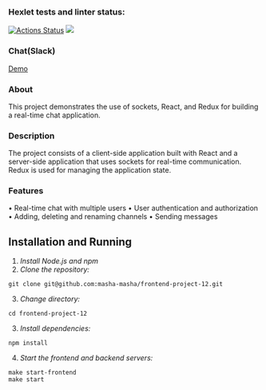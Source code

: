 ### Hexlet tests and linter status:
[![Actions Status](https://github.com/masha-masha/frontend-project-12/actions/workflows/hexlet-check.yml/badge.svg)](https://github.com/masha-masha/frontend-project-12/actions)
<a href="https://codeclimate.com/github/masha-masha/frontend-project-12/maintainability"><img src="https://api.codeclimate.com/v1/badges/ec3c4148d3fc7d8b3799/maintainability" /></a>
### Chat(Slack)
<a href="https://frontend-project-12-re8x.onrender.com">Demo</a>
### About
This project demonstrates the use of sockets, React, and Redux for building a real-time chat application.
### Description
The project consists of a client-side application built with React and a server-side application that uses sockets for real-time communication. 
Redux is used for managing the application state.
### Features
• Real-time chat with multiple users
• User authentication and authorization
• Adding, deleting and renaming channels
• Sending messages
## Installation and Running

1. *Install Node.js and npm*
2. *Clone the repository:* 

``` 
git clone git@github.com:masha-masha/frontend-project-12.git
```

3. *Change directory:*

```
cd frontend-project-12
```

3. *Install dependencies:*

```
npm install
```

4. *Start the frontend and backend servers:*

```
make start-frontend
make start
```
